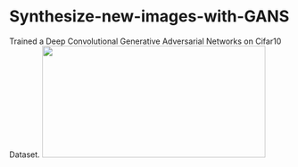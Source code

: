 # Synthesize-new-images-with-GANS
Trained a Deep Convolutional Generative Adversarial Networks on Cifar10 Dataset.
<img src="https://github.com/jkenavdekar/Synthesize-new-images-with-GANS/fake_samples_epoch_023.png" width="400" height="200">
